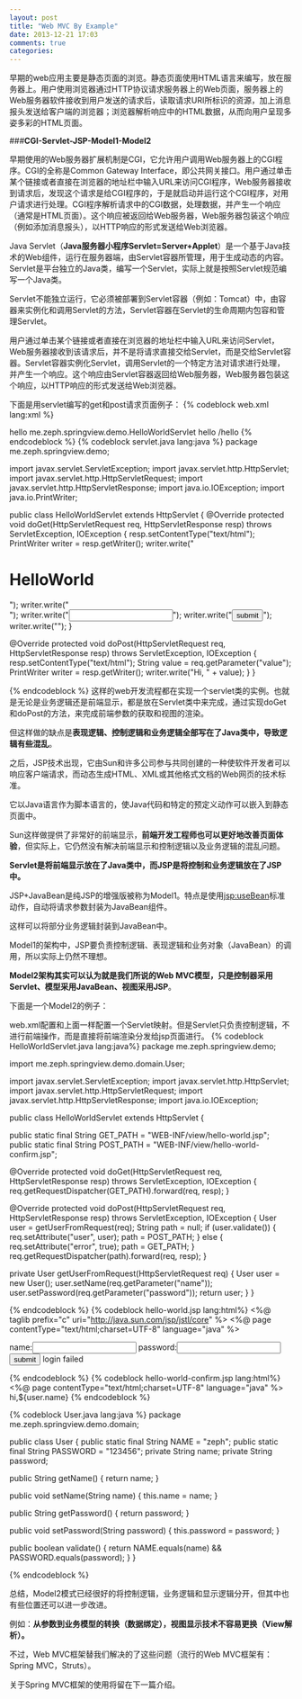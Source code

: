 ```yaml
---
layout: post
title: "Web MVC By Example"
date: 2013-12-21 17:03
comments: true
categories: 
---
```

早期的web应用主要是静态页面的浏览。静态页面使用HTML语言来编写，放在服务器上。用户使用浏览器通过HTTP协议请求服务器上的Web页面，服务器上的Web服务器软件接收到用户发送的请求后，读取请求URI所标识的资源，加上消息报头发送给客户端的浏览器；浏览器解析响应中的HTML数据，从而向用户呈现多姿多彩的HTML页面。

###**CGI-Servlet-JSP-Model1-Model2**

早期使用的Web服务器扩展机制是CGI，它允许用户调用Web服务器上的CGI程序。CGI的全称是Common Gateway Interface，即公共网关接口。用户通过单击某个链接或者直接在浏览器的地址栏中输入URL来访问CGI程序，Web服务器接收到请求后，发现这个请求是给CGI程序的，于是就启动并运行这个CGI程序，对用户请求进行处理。CGI程序解析请求中的CGI数据，处理数据，并产生一个响应（通常是HTML页面）。这个响应被返回给Web服务器，Web服务器包装这个响应（例如添加消息报头），以HTTP响应的形式发送给Web浏览器。

Java Servlet（**Java服务器小程序Servlet=Server+Applet**）是一个基于Java技术的Web组件，运行在服务器端，由Servlet容器所管理，用于生成动态的内容。Servlet是平台独立的Java类，编写一个Servlet，实际上就是按照Servlet规范编写一个Java类。

Servlet不能独立运行，它必须被部署到Servlet容器（例如：Tomcat）中，由容器来实例化和调用Servlet的方法，Servlet容器在Servlet的生命周期内包容和管理Servlet。

用户通过单击某个链接或者直接在浏览器的地址栏中输入URL来访问Servlet，Web服务器接收到该请求后，并不是将请求直接交给Servlet，而是交给Servlet容器。Servlet容器实例化Servlet，调用Servlet的一个特定方法对请求进行处理，并产生一个响应。这个响应由Servlet容器返回给Web服务器，Web服务器包装这个响应，以HTTP响应的形式发送给Web浏览器。

下面是用servlet编写的get和post请求页面例子：
{% codeblock web.xml lang:xml %}
<?xml version="1.0" encoding="UTF-8"?>
<web-app xmlns="http://java.sun.com/xml/ns/javaee"
         xmlns:xsi="http://www.w3.org/2001/XMLSchema-instance"
         xsi:schemaLocation="http://java.sun.com/xml/ns/javaee
		  http://java.sun.com/xml/ns/javaee/web-app_2_5.xsd"
         version="2.5">

   <servlet>
       <servlet-name>hello</servlet-name>
       <servlet-class>me.zeph.springview.demo.HelloWorldServlet</servlet-class>
   </servlet>
    
   <servlet-mapping>
       <servlet-name>hello</servlet-name>
       <url-pattern>/hello</url-pattern>
   </servlet-mapping>

</web-app>
{% endcodeblock %}
{% codeblock servlet.java lang:java %}
package me.zeph.springview.demo;

import javax.servlet.ServletException;
import javax.servlet.http.HttpServlet;
import javax.servlet.http.HttpServletRequest;
import javax.servlet.http.HttpServletResponse;
import java.io.IOException;
import java.io.PrintWriter;

public class HelloWorldServlet extends HttpServlet {
	@Override
	protected void doGet(HttpServletRequest req, HttpServletResponse resp) throws ServletException, IOException {
		resp.setContentType("text/html");
		PrintWriter writer = resp.getWriter();
		writer.write("<h1>HelloWorld</h1>");
		writer.write("<form action='hello' method='post'>");
		writer.write("<input type='text' name='value'>");
		writer.write("<input type='submit' value='submit'>");
		writer.write("<form/>");
	}

   @Override
	protected void doPost(HttpServletRequest req, HttpServletResponse resp) throws ServletException, IOException {
		resp.setContentType("text/html");
		String value = req.getParameter("value");
		PrintWriter writer = resp.getWriter();
		writer.write("Hi, " + value);
	}
}

{% endcodeblock %}
这样的web开发流程都在实现一个servlet类的实例。也就是无论是业务逻辑还是前端显示，都是放在Servlet类中来完成，通过实现doGet和doPost的方法，来完成前端参数的获取和视图的渲染。

但这样做的缺点是**表现逻辑、控制逻辑和业务逻辑全部写在了Java类中，导致逻辑有些混乱**。

之后，JSP技术出现，它由Sun和许多公司参与共同创建的一种使软件开发者可以响应客户端请求，而动态生成HTML、XML或其他格式文档的Web网页的技术标准。

它以Java语言作为脚本语言的，使Java代码和特定的预定义动作可以嵌入到静态页面中。

Sun这样做提供了非常好的前端显示，**前端开发工程师也可以更好地改善页面体验**，但实际上，它仍然没有解决前端显示和控制逻辑以及业务逻辑的混乱问题。

**Servlet是将前端显示放在了Java类中，而JSP是将控制和业务逻辑放在了JSP中。**

JSP+JavaBean是纯JSP的增强版被称为Model1。特点是使用<jsp:useBean>标准动作，自动将请求参数封装为JavaBean组件。

这样可以将部分业务逻辑封装到JavaBean中。

Model1的架构中，JSP要负责控制逻辑、表现逻辑和业务对象（JavaBean）的调用，所以实际上仍然不理想。

**Model2架构其实可以认为就是我们所说的Web MVC模型，只是控制器采用Servlet、模型采用JavaBean、视图采用JSP**。

下面是一个Model2的例子：

web.xml配置和上面一样配置一个Servlet映射。但是Servlet只负责控制逻辑，不进行前端操作，而是直接将前端渲染分发给jsp页面进行。
{% codeblock HelloWorldServlet.java lang:java%}
package me.zeph.springview.demo;

import me.zeph.springview.demo.domain.User;

import javax.servlet.ServletException;
import javax.servlet.http.HttpServlet;
import javax.servlet.http.HttpServletRequest;
import javax.servlet.http.HttpServletResponse;
import java.io.IOException;

public class HelloWorldServlet extends HttpServlet {

   public static final String GET_PATH = "WEB-INF/view/hello-world.jsp";
   public static final String POST_PATH = "WEB-INF/view/hello-world-confirm.jsp";

   @Override
   protected void doGet(HttpServletRequest req, HttpServletResponse resp) throws ServletException, IOException {
	   req.getRequestDispatcher(GET_PATH).forward(req, resp);
   }

   @Override
   protected void doPost(HttpServletRequest req, HttpServletResponse resp) throws ServletException, IOException {
   	   User user = getUserFromRequest(req);
	   String path = null;
	   if (user.validate()) {
	      req.setAttribute("user", user);
	      path = POST_PATH;
	   } else {
		  req.setAttribute("error", true);
		  path = GET_PATH;
	   }
	   req.getRequestDispatcher(path).forward(req, resp);
   }

   private User getUserFromRequest(HttpServletRequest req) {
	   User user = new User();
	   user.setName(req.getParameter("name"));
	   user.setPassword(req.getParameter("password"));
	   return user;
   }
}

{% endcodeblock %}
{% codeblock hello-world.jsp lang:html%}
<%@ taglib prefix="c" uri="http://java.sun.com/jsp/jstl/core" %>
<%@ page contentType="text/html;charset=UTF-8" language="java" %>
<html>
<head>
    <title>hello world</title>
</head>
<body>
<form action="helloWorld" method="post">
    <label for="name">name:</label><input type="text" id="name" name="name">
    <label for="password">password:</label><input type="password" id="password" name="password">
    <input type="submit" value="submit">
    <c:if test="${error}">
        login failed
    </c:if>
</form>
</body>
</html>
{% endcodeblock %}
{% codeblock hello-world-confirm.jsp lang:html%}
<%@ page contentType="text/html;charset=UTF-8" language="java" %>
<html>
<head>
    <title>helloWorldConfirm</title>
</head>
<body>
hi,${user.name}
</body>
</html>
{% endcodeblock %}

{% codeblock User.java lang:java %}
package me.zeph.springview.demo.domain;

public class User {
	public static final String NAME = "zeph";
	public static final String PASSWORD = "123456";
	private String name;
	private String password;

   public String getName() {
		return name;
	}

   public void setName(String name) {
		this.name = name;
	}

   public String getPassword() {
		return password;
	}

   public void setPassword(String password) {
		this.password = password;
	}

   public boolean validate() {
		return NAME.equals(name) && PASSWORD.equals(password);
	}
}

{% endcodeblock %}

总结，Model2模式已经很好的将控制逻辑，业务逻辑和显示逻辑分开，但其中也有些位置还可以进一步改进。

例如：**从参数到业务模型的转换（数据绑定），视图显示技术不容易更换（View解析）。**

不过，Web MVC框架替我们解决的了这些问题（流行的Web MVC框架有：Spring MVC，Struts）。

关于Spring MVC框架的使用将留在下一篇介绍。